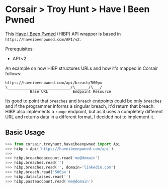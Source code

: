 # Corsair > Troy Hunt > Have I Been Pwned
This [Have I Been Pwned](https://haveibeenpwned.com) (HIBP) API wrapper is based in `https://haveibeenpwned.com/API/v2`.

Prerequisites:

* API v2

An example on how HIBP structures URLs and how it's mapped in Corsair follows:

```
https://haveibeenpwned.com/api/breach/500px
\____________________________/\______/\___/
           Base URL           Endpoint Resource
```

Its good to point that `breaches` and `breach` endpoints could be only `breaches` and if the programmer informs a singular breach, it'd return that breach.  HIBP also implements a `range` endpoint, but as it uses a completely different URL and returns data in a different format, I decided not to implement it.


## Basic Usage

```python
>>> from corsair.troyhunt.haveibeenpwned import Api
>>> hibp = Api('https://haveibeenpwned.com/api')
>>>
>>> hibp.breachedaccount.read('me@domain')
>>> hibp.breaches.read('')
>>> hibp.breaches.read('', domain='linkedin.com')
>>> hibp.breach.read('500px')
>>> hibp.dataclasses.read('')
>>> hibp.pasteaccount.read('me@domain')
```
